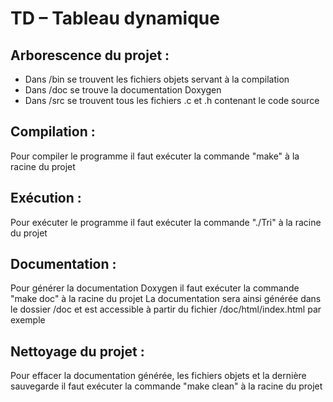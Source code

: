 # TD – Tableau dynamique

## Arborescence du projet :
- Dans /bin se trouvent les fichiers objets servant à la compilation
- Dans /doc se trouve la documentation Doxygen
- Dans /src se trouvent tous les fichiers .c et .h contenant le code source

## Compilation :
  Pour compiler le programme il faut exécuter la commande "make" à la racine du projet

## Exécution :
  Pour exécuter le programme il faut exécuter la commande "./Tri" à la racine du projet

## Documentation :
  Pour générer la documentation Doxygen il faut exécuter la commande "make doc" à la racine du projet
  La documentation sera ainsi générée dans le dossier /doc et est accessible à partir du fichier /doc/html/index.html par exemple

## Nettoyage du projet :
  Pour effacer la documentation générée, les fichiers objets et la dernière sauvegarde il faut exécuter la commande "make clean" à la racine du projet

